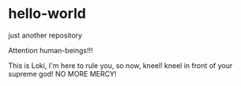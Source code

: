 # hello-world
just another repository

Attention human-beings!!!

This is Loki, I'm here to rule you, so now, kneel!
kneel in front of your supreme god! NO MORE MERCY!
  
